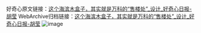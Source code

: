 好奇心原文链接：[这个海滨木盒子，其实就是万科的“售楼处”_设计_好奇心日报-胡莹](https://www.qdaily.com/articles/4790.html)
WebArchive归档链接：[这个海滨木盒子，其实就是万科的“售楼处”_设计_好奇心日报-胡莹](http://web.archive.org/web/20190623162709/https://www.qdaily.com/articles/4790.html)
![image](http://ww3.sinaimg.cn/large/007d5XDply1g3w5suhm0ej30u05bhhdt)